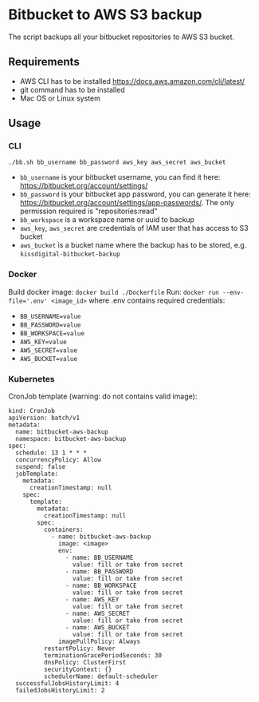 # Bitbucket to AWS S3 backup

The script backups all your bitbucket repositories to AWS S3 bucket.

## Requirements

* AWS CLI has to be installed https://docs.aws.amazon.com/cli/latest/
* git command has to be installed
* Mac OS or Linux system

## Usage

### CLI
`./bb.sh bb_username bb_password aws_key aws_secret aws_bucket`

* `bb_username` is your bitbucket username, you can find it here: https://bitbucket.org/account/settings/
* `bb_password` is your bitbucket app password, you can generate it here: https://bitbucket.org/account/settings/app-passwords/. The only permission required is "repositories:read"
* `bb_workspace` is a workspace name or uuid to backup
* `aws_key`, `aws_secret` are credentials of IAM user that has access to S3 bucket
* `aws_bucket` is a bucket name where the backup has to be stored, e.g. `kissdigital-bitbucket-backup`


### Docker

Build docker image: `docker build ./Dockerfile`
Run: `docker run --env-file='.env' <image_id>` where .env contains required credentials:
* `BB_USERNAME=value`
* `BB_PASSWORD=value`
* `BB_WORKSPACE=value`
* `AWS_KEY=value`
* `AWS_SECRET=value`
* `AWS_BUCKET=value`

### Kubernetes

CronJob template (warning: do not contains valid image):

```
kind: CronJob
apiVersion: batch/v1
metadata:
  name: bitbucket-aws-backup
  namespace: bitbucket-aws-backup
spec:
  schedule: 13 1 * * *
  concurrencyPolicy: Allow
  suspend: false
  jobTemplate:
    metadata:
      creationTimestamp: null
    spec:
      template:
        metadata:
          creationTimestamp: null
        spec:
          containers:
            - name: bitbucket-aws-backup
              image: <image>
              env:
                - name: BB_USERNAME
                  value: fill or take from secret
                - name: BB_PASSWORD
                  value: fill or take from secret
                - name: BB_WORKSPACE
                  value: fill or take from secret
                - name: AWS_KEY
                  value: fill or take from secret
                - name: AWS_SECRET
                  value: fill or take from secret
                - name: AWS_BUCKET
                  value: fill or take from secret
              imagePullPolicy: Always
          restartPolicy: Never
          terminationGracePeriodSeconds: 30
          dnsPolicy: ClusterFirst
          securityContext: {}
          schedulerName: default-scheduler
  successfulJobsHistoryLimit: 4
  failedJobsHistoryLimit: 2
```




